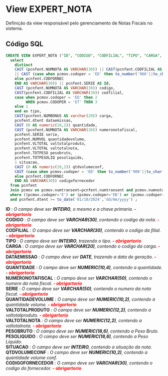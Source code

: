 # View EXPERT_NOTA

Definição da view responsável pelo gerenciamento de Notas Fiscais no sistema.  

## Código SQL

```sql
CREATE VIEW EXPERT_NOTA ("ID", "CODIGO", "CODFILIAL", "TIPO", "CARGA", "DATAEMISSAO", "QUANTIDADE", "NUMERONOTAFISCAL", "SERIE", "QUANTIDADEVOLUME", "VALTOTALPRODUTO", "VALTOTALNOTA", "PESOBRUTO", "PESOLIQUIDO", "SITUACAO", "QTDVOLUMECONF", "CODIGOFORNECEDOR") AS 
  select 
  	distinct 
  	CAST (pcnfent.NUMNOTA AS VARCHAR(30)) || CAST(pcnfent.CODFILIAL AS VARCHAR(30))
  	|| CAST (case when pcmov.codoper = 'ED' then to_number('900'||to_char(pcnfent.CODFORNEC))
    else pcnfent.CODFORNEC
    END AS VARCHAR(30)) || pcnfent.SERIE AS Id,
    CAST (pcnfent.NUMNOTA AS VARCHAR(30)) codigo,
    CAST(pcnfent.CODFILIAL AS VARCHAR(30)) codfilial,
    case when pcmov.codoper = 'ED' then 2
    	 WHEN pcmov.CODOPER = 'ET' THEN 3
    else 1 
    end as tipo,
    CAST(pcnfent.NUMBONUS AS varchar(20)) carga,
    pcnfent.dtent dataemissao,
    CAST (0 AS numeric(10,2)) quantidade,
    CAST (pcnfent.NUMNOTA AS VARCHAR(30)) numeronotafiscal,
    pcnfent.SERIE serie,
    pcnfent.NUMVOL quantidadevolume,
    pcnfent.VLTOTAL valtotalproduto,
    pcnfent.VLTOTAL valtotalnota,
    pcnfent.TOTPESO pesobruto,
    pcnfent.TOTPESOLIQ pesoliquido,
    1 situacao,
    CAST (0 AS numeric(10,2)) qtdvolumeconf,    
    CAST (case when pcmov.codoper = 'ED' then to_number('900'||to_char(pcnfent.CODFORNEC))
    else pcnfent.CODFORNEC
    END AS VARCHAR(30)) codigofornecedor  
  from pcnfent
  Join pcmov on pcmov.numtransent=pcnfent.numtransent and pcmov.numnota=pcnfent.NUMNOTA
  where ((pcmov.codoper='E') or (pcmov.codoper='EB') or (pcmov.codoper='ET')  or (pcmov.codoper='EF') or (pcmov.codoper='ED'))    and (pcnfent.especie <> 'OE')
  and pcnfent.dtent >= to_date('01/10/2024','dd/mm/yyyy') ;

```
**ID** : *O campo deve ser **INTEIRO**, o mesmo e a chave primaria.****<font color="red"> - obrigartorio</font>***<br/>
**CODIGO** : *O campo deve ser **VARCHAR(30)**, contendo o codigo da nota.****<font color="red"> - obrigartorio</font>***<br/>
**CODFILIAL** : *O campo deve ser **VARCHAR(30)**, contendo o codigo da filial.****<font color="red"> - obrigartorio</font>***<br/>
**TIPO** : *O campo deve ser **INTEIRO**, trazendo o tipo.****<font color="red"> - obrigartorio</font>***<br/>
**CARGA** : *O campo deve ser **VARCHAR(20)**, contendo o codigo da carga.****<font color="red"> - obrigartorio</font>***<br/>
**DATAEMISSAO** : *O campo deve ser **DATE**, trazendo a data de geração.****<font color="red"> - obrigartorio</font>***<br/>
**QUANTIDADE** : *O campo deve ser **NUMERIC(10,4)**, contendo a quantidade.****<font color="red"> - obrigartorio</font>***<br/>
**NUMERONOTAFISCAL** : *O campo deve ser **VARCHAR(50)**, contendo o numero da nota fiscal.****<font color="red"> - obrigartorio</font>***<br/>
**SERIE** : *O campo deve ser **VARCHAR(50)**, contendo o numero da nota fiscal.****<font color="red"> - obrigartorio</font>***<br/>
**QUANTIDADEVOLUME** : *O campo deve ser **NUMERIC(10,2)**, contendo a quantidade volume.****<font color="red"> - obrigartorio</font>***<br/>
**VALTOTALPRODUTO** : *O campo deve ser **NUMERIC(12,2)**, contendo a valtotalproduto.****<font color="red"> - obrigartorio</font>***<br/>
**VALTOTALNOTA** : *O campo deve ser **NUMERIC(12,2)**, contendo a valtotalnota.****<font color="red"> - obrigartorio</font>***<br/>
**PESOBRUTO** : *O campo deve ser **NUMERIC(18,6)**, contendo a Peso Bruto.*<br/>
**PESOLIQUIDO** : *O campo deve ser **NUMERIC(18,6)**, contendo a Peso Liquido.*<br/>
**SITUACAO** : *O campo deve ser **INTEIRO**, contendo a situação da nota.*<br/>
**QTDVOLUMECONF** : *O campo deve ser **NUMERIC(10,2)**, contendo a quantidade volume conf.*<br/>
**CODIGOFORNECEDOR** : *O campo deve ser **VARCHAR(30)**, contendo o codigo do fornecedor.****<font color="red"> - obrigartorio</font>***<br/>
